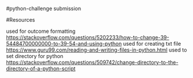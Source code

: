 #python-challenge submission

#Resources

used for outcome formatting
https://stackoverflow.com/questions/5202233/how-to-change-39-54484700000000-to-39-54-and-using-python
used for creating txt file
https://www.guru99.com/reading-and-writing-files-in-python.html
used to set directory for python
https://stackoverflow.com/questions/509742/change-directory-to-the-directory-of-a-python-script

